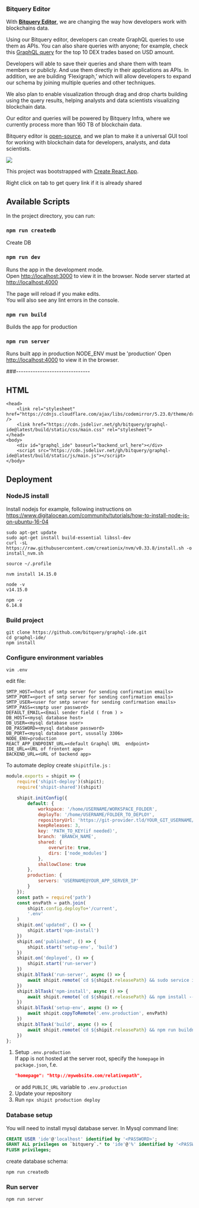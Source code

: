 ### Bitquery Editor


With [**Bitquery Editor**](https://graphql.lamina1.dev/), we are changing the way how developers work with blockchains data.

Using our Bitquery editor, developers can create GraphQL queries to use them as APIs. You can also share queries with anyone; for example, check this [GraphQL query](https://explorer.bitquery.io/graphql/NPrY9TzCX1) for the top 10 DEX trades based on USD amount.

Developers will able to save their queries and share them with team members or publicly. And use them directly in their applications as APIs. In addition, we are building ‘Flexigraph,’ which will allow developers to expand our schema by joining multiple queries and other techniques.

We also plan to enable visualization through drag and drop charts building using the query results, helping analysts and data scientists visualizing blockchain data.

Our editor and queries will be powered by Bitquery Infra, where we currently process more than 160 TB of blockchain data.

Bitquery editor is [open-source](https://github.com/bitquery/graphql-ide), and we plan to make it a universal GUI tool for working with blockchain data for developers, analysts, and data scientists.

![](https://cdn-images-1.medium.com/max/1080/1*gPZPb8Mu8gzGcmUVQORxfQ.png)



This project was bootstrapped with [Create React App](https://github.com/facebook/create-react-app).

Right click on tab to get query link if it is already shared

## Available Scripts

In the project directory, you can run:

### `npm run createdb`

Create DB

### `npm run dev`

Runs the app in the development mode.<br />
Open [http://localhost:3000](http://localhost:3000) to view it in the browser.
Node server started at [http://localhost:4000](http://localhost:4000)

The page will reload if you make edits.<br />
You will also see any lint errors in the console.

### `npm run build`

Builds the app for production

### `npm run server`

Runs built app in production
NODE_ENV must be 'production'
Open [http://localhost:4000](http://localhost:4000) to view it in the browser.

###-------------------------------



## HTML

```
<head>
	<link rel="stylesheet" href="https://cdnjs.cloudflare.com/ajax/libs/codemirror/5.23.0/theme/dracula.css" />
	<link href="https://cdn.jsdelivr.net/gh/bitquery/graphql-ide@latest/build/static/css/main.css" rel="stylesheet">
</head>
<body>
	<div id="graphql_ide" baseurl="backend_url_here"></div>
	<script src="https://cdn.jsdelivr.net/gh/bitquery/graphql-ide@latest/build/static/js/main.js"></script>
</body>
```

## Deployment

### NodeJS install

Install nodejs for example, following instructions on 
https://www.digitalocean.com/community/tutorials/how-to-install-node-js-on-ubuntu-16-04

```
sudo apt-get update
sudo apt-get install build-essential libssl-dev
curl -sL https://raw.githubusercontent.com/creationix/nvm/v0.33.8/install.sh -o install_nvm.sh

source ~/.profile

nvm install 14.15.0

node -v
v14.15.0

npm -v
6.14.8

```

### Build project

```
git clone https://github.com/bitquery/graphql-ide.git
cd graphql-ide/
npm install
```

### Configure environment variables

```
vim .env
```

edit file:

```
SMTP_HOST=<host of smtp server for sending confirmation emails>
SMTP_PORT=<port of smtp server for sending confirmation emails>
SMTP_USER=<user for smtp server for sending confirmation emails>
SMTP_PASS=<smptp user password>
DEFAULT_EMAIL=<Email sender field ( from ) >
DB_HOST=<mysql database host>
DB_USER=<mysql database user>
DB_PASSWORD=<mysql database password>
DB_PORT=<mysql database port, ususally 3306>
NODE_ENV=production
REACT_APP_ENDPOINT_URL=<default Graphql URL  endpoint>
IDE_URL=<URL of frontent app>
BACKEND_URL=<URL of backend app>
```

To automate deploy create `shipitfile.js` :
```javascript
module.exports = shipit => {
	require('shipit-deploy')(shipit);
	require('shipit-shared')(shipit)

	shipit.initConfig({
		default: {
			workspace: '/home/USERNAME/WORKSPACE_FOLDER',
			deployTo: '/home/USERNAME/FOLDER_TO_DEPLOY',
			repositoryUrl: 'https://git-provider.tld/YOUR_GIT_USERNAME/YOUR_GIT_REPO_NAME.git',
			keepReleases: 3,
			key: 'PATH_TO_KEY(if needed)',
			branch: 'BRANCH_NAME',
			shared: {
				overwrite: true,
				dirs: ['node_modules']
			},
			shallowClone: true
		},
		production: {
			servers: 'USERNAME@YOUR_APP_SERVER_IP'
		}
	});
	const path = require('path')
	const envPath = path.join(
		shipit.config.deployTo+'/current',
		'.env'
	)
	shipit.on('updated', () => {
		shipit.start('npm-install')
	})
	shipit.on('published', () => {
		shipit.start('setup-env', 'build')
	})
	shipit.on('deployed', () => {
		shipit.start('run-server')
	})
	shipit.blTask('run-server', async () => {
		await shipit.remote(`cd ${shipit.releasePath} && sudo service ide restart`)
	})
	shipit.blTask('npm-install', async () => {
		await shipit.remote(`cd ${shipit.releasePath} && npm install --production`)
	})
	shipit.blTask('setup-env', async () => {
		await shipit.copyToRemote('.env.production', envPath)
	})
	shipit.blTask('build', async () => {
		await shipit.remote(`cd ${shipit.releasePath} && npm run buildns`)
	})
};
```
1. Setup `.env.production`  
	If app is not hosted at the server root, specify the `homepage` in `package.json`, f.e.
	```json
	"homepage": "http://mywebsite.com/relativepath",
	```
	or add `PUBLIC_URL` variable to `.env.production`  
2. Update your repository  
3. Run `npx shipit production deploy`  

### Database setup

You will need to install mysql database server.
In Mysql command line:

```sql
CREATE USER 'ide'@'localhost' identified by '<PASSWORD>';
GRANT ALL privileges on `bitquery`.* to 'ide'@'%' identified by '<PASSWORD>' with grant option;
FLUSH privileges;
```

create database schema:

```
npm run createdb
```

### Run server
```
npm run server
```
